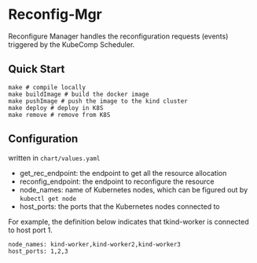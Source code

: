 # Reconfig-Mgr
Reconfigure Manager handles the reconfiguration requests (events) triggered by the KubeComp Scheduler.

## Quick Start
```shell
make # compile locally
make buildImage # build the docker image
make pushImage # push the image to the kind cluster
make deploy # deploy in K8S
make remove # remove from K8S
```

## Configuration
written in `chart/values.yaml`
- get_rec_endpoint: the endpoint to get all the resource allocation
- reconfig_endpoint: the endpoint to reconfigure the resource
- node_names: name of Kubernetes nodes, which can be figured out by `kubectl get node`
- host_ports: the ports that the Kubernetes nodes connected to

For example, the definition below indicates that tkind-worker is connected to host port 1.

```
node_names: kind-worker,kind-worker2,kind-worker3
host_ports: 1,2,3
```